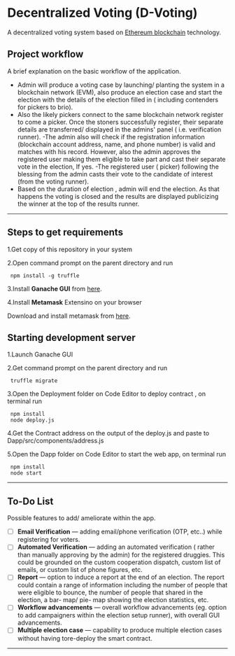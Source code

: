 # Decentralized Voting (D-Voting)

A decentralized voting system based on [Ethereum blockchain](https://ethereum.org/dapps/) technology.

## Project workflow

A brief explanation on the basic workflow of the application.

- Admin will produce a voting case by launching/ planting the system in a blockchain network (EVM), also produce an election case and start the election with the details of the election filled in ( including contenders for pickers to brio).
- Also the likely pickers connect to the same blockchain network register to come a picker. Once the stoners successfully register, their separate details are transferred/ displayed in the admins' panel ( i.e. verification runner).
  -The admin also will check if the registration information (blockchain account address, name, and phone number) is valid and matches with his record. However, also the admin approves the registered user making them eligible to take part and cast their separate vote in the election, If yes.
  -The registered user ( picker) following the blessing from the admin casts their vote to the candidate of interest (from the voting runner).
- Based on the duration of election , admin will end the election. As that happens the voting is closed and the results are displayed publicizing the winner at the top of the results runner.

---

## Steps to get requirements

1.Get copy of this repository in your system

2.Open command prompt on the parent directory and run


 ```shell
  npm install -g truffle
 ```
   
3.Install **Ganache GUI** from [here](https://trufflesuite.com/ganache/).

4.Install **Metamask** Extensino on your browser

  Download and install metamask from [here](https://metamask.io/download "Go to official metamask download page.").
  
## Starting development server

1.Launch Ganache GUI 

2.Get command prompt on the parent directory and run 

  ```shell
   truffle migrate
  ```
   
3.Open the Deployment folder on Code Editor to deploy contract , on terminal run

  ```shell
   npm install
   node deploy.js
  ```
4.Get the Contract address on the output of the deploy.js and paste to Dapp/src/components/address.js
   
5.Open the Dapp folder on Code Editor to start the web app, on terminal run 
 
  ```shell
   npm install
   node start
  ```
---

## To-Do List

Possible features to add/ ameliorate within the app. 
 
- [ ] **Email Verification** — adding email/phone verification (OTP, etc..) while registering for voters.
- [ ] **Automated Verification** — adding an automated verification ( rather than manually approving by the admin) for the registered druggies. This could be grounded on the custom cooperation dispatch, custom list of emails, or custom list of phone figures, etc. 
- [ ] **Report** — option to induce a report at the end of an election. The report could contain a range of information including the number of people that were eligible to bounce, the number of people that shared in the election, a bar- map/ pie- map showing the election statistics, etc. 
- [ ] **Workflow advancements** — overall workflow advancements (eg. option to add campaigners within the election setup runner), with overall GUI advancements. 
- [ ] **Multiple election case** — capability to produce multiple election cases without having tore-deploy the smart contract.

---
